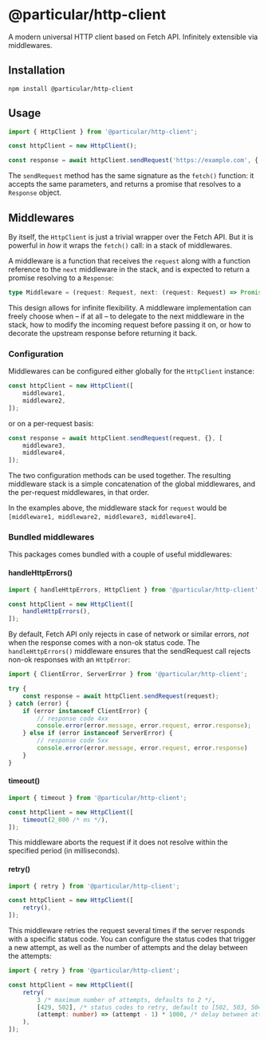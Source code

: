 # @particular/http-client

A modern universal HTTP client based on Fetch API. Infinitely extensible via middlewares.

## Installation

```shell
npm install @particular/http-client
```

## Usage

```typescript
import { HttpClient } from '@particular/http-client';

const httpClient = new HttpClient();

const response = await httpClient.sendRequest('https://example.com', { method: 'POST' });
```

The `sendRequest` method has the same signature as the `fetch()` function: it accepts the same parameters, and returns a promise that resolves to a `Response` object.

## Middlewares

By itself, the `HttpClient` is just a trivial wrapper over the Fetch API. But it is powerful in _how_ it wraps the `fetch()` call: in a stack of middlewares.

A middleware is a function that receives the `request` along with a function reference to the `next` middleware in the stack, and is expected to return a promise resolving to a `Response`:

```typescript
type Middleware = (request: Request, next: (request: Request) => Promise<Response>) => Promise<Response>;
```

This design allows for infinite flexibility. A middleware implementation can freely choose when – if at all – to delegate to the next middleware in the stack, how to modify the incoming request before passing it on, or how to decorate the upstream response before returning it back.

### Configuration

Middlewares can be configured either globally for the `HttpClient` instance:

```typescript
const httpClient = new HttpClient([
	middleware1,
	middleware2,
]);
```

or on a per-request basis:

```typescript
const response = await httpClient.sendRequest(request, {}, [
	middleware3,
	middleware4,
]);
```

The two configuration methods can be used together. The resulting middleware stack is a simple concatenation of the global middlewares, and the per-request middlewares, in that order.

In the examples above, the middleware stack for `request` would be `[middleware1, middleware2, middleware3, middleware4]`.

### Bundled middlewares

This packages comes bundled with a couple of useful middlewares:

#### handleHttpErrors()

```typescript
import { handleHttpErrors, HttpClient } from '@particular/http-client';

const httpClient = new HttpClient([
	handleHttpErrors(),
]);
```

By default, Fetch API only rejects in case of network or similar errors, _not_ when the response comes with a non-ok status code. The `handleHttpErrors()` middleware ensures that the sendRequest call rejects non-ok responses with an `HttpError`:

```typescript
import { ClientError, ServerError } from '@particular/http-client';

try {
	const response = await httpClient.sendRequest(request);
} catch (error) {
	if (error instanceof ClientError) {
		// response code 4xx
		console.error(error.message, error.request, error.response);
	} else if (error instanceof ServerError) {
		// response code 5xx
		console.error(error.message, error.request, error.response)
    }
}
```

#### timeout()

```typescript
import { timeout } from '@particular/http-client';

const httpClient = new HttpClient([
	timeout(2_000 /* ms */),
]);
```

This middleware aborts the request if it does not resolve within the specified period (in milliseconds).

#### retry()

```typescript
import { retry } from '@particular/http-client';

const httpClient = new HttpClient([
	retry(),
]);
```

This middleware retries the request several times if the server responds with a specific status code. You can configure the status codes that trigger a new attempt, as well as the number of attempts and the delay between the attempts:

```typescript
import { retry } from '@particular/http-client';

const httpClient = new HttpClient([
	retry(
		3 /* maximum number of attempts, defaults to 2 */,
		[429, 502], /* status codes to retry, default to [502, 503, 504] */
		(attempt: number) => (attempt - 1) * 1000, /* delay between attempts, defaults to an exponential backoff */
	),
]);
```
